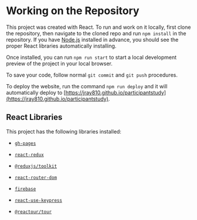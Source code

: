 # Working on the Repository

This project was created with React. To run and work on it locally, first clone the repository, then navigate to the cloned repo and run `npm install` in the repository. If you have [Node.js](https://nodejs.org/en) installed in advance, you should see the proper React libraries automatically installing.

Once installed, you can run `npm run start` to start a local development preview of the project in your local browser.

To save your code, follow normal `git commit` and `git push` procedures.

To deploy the website, run the command `npm run deploy` and it will automatically deploy to [https://jray810.github.io/participantstudy](https://jray810.github.io/participantstudy).

## React Libraries

This project has the following libraries installed:

- [`gh-pages`](https://github.com/gitname/react-gh-pages)

- [`react-redux`](https://react-redux.js.org)

- [`@reduxjs/toolkit`](https://www.npmjs.com/package/@reduxjs/toolkit)

- [`react-router-dom`](https://www.npmjs.com/package/react-router-dom)

- [`firebase`](https://firebaseopensource.com/projects/rakannimer/react-firebase/)

- [`react-use-keypress`](https://www.npmjs.com/package/react-use-keypress)

- [`@reactour/tour`](https://www.npmjs.com/package/@reactour/tour)